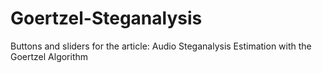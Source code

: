 # Goertzel-Steganalysis
Buttons and sliders for the article: Audio Steganalysis Estimation with the Goertzel Algorithm
